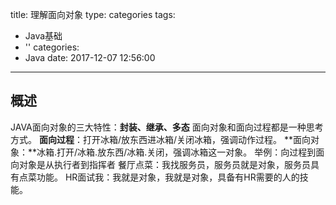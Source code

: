 title: 理解面向对象
type: categories
tags:
  - Java基础
  - ''
categories:
  - Java
date: 2017-12-07 12:56:00
---
## 概述
JAVA面向对象的三大特性：**封装、继承、多态**
面向对象和面向过程都是一种思考方式。
**面向过程**：打开冰箱/放东西进冰箱/关闭冰箱，强调动作过程。
**面向对象：**冰箱.打开/冰箱.放东西/冰箱.关闭，强调冰箱这一对象。<!-- more -->
举例：向过程到面向对象是从执行者到指挥者
餐厅点菜：我找服务员，服务员就是对象，服务员具有点菜功能。
HR面试我：我就是对象，我就是对象，具备有HR需要的人的技能。


